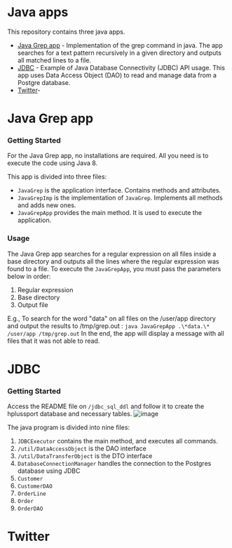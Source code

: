 # Java apps
This repository contains three java apps.
- [Java Grep app](#grep) - Implementation of the grep command in java. The app searches for a text pattern recursively in a given directory and outputs all matched lines to a file.
- [JDBC](#jdbc) - Example of Java Database Connectivity (JDBC) API usage. This app uses Data Access Object (DAO) to read and manage data from a Postgre database.
- [Twitter](#twitter)- 
<a name="grep"></a>
# Java Grep app
### Getting Started
For the Java Grep app, no installations are required. All you need is to execute the code using Java 8.

This app is divided into three files:
 - `JavaGrep` is the application interface. Contains methods and attributes.
 - `JavaGrepImp` is the implementation of `JavaGrep`. Implements all methods and adds new ones.
 - `JavaGrepApp` provides the main method. It is used to execute the application.

### Usage
The Java Grep app searches for a regular expression on all files inside a base directory and outputs all the lines where the regular expression was found to a file.
To execute the `JavaGrepApp`, you must pass the parameters below in order:
 1. Regular expression
 2. Base directory
 3. Output file

E.g., To search for the word "data" on all files on the /user/app directory and output the results to /tmp/grep.out :
 `java JavaGrepApp .\*data.\* /user/app /tmp/grep.out`
 In the end, the app will display a message with all files that it was not able to read.
<a name="jdbc"></a>
 # JDBC 
  ### Getting Started
 Access the README file on `/jdbc_sql_ddl` and follow it to create the hplussport database and necessary tables.
![image](https://drive.google.com/uc?export=view&id=1DvVW11_Hclm7Yhe90woBky0K2UUbrpk3)
  
  The java program is divided into nine files:
  

 1. `JDBCExecutor` contains the main method, and executes all commands.
 2. `/util/DataAccessObject` is the DAO interface
 3. `/util/DataTransferObject` is the DTO interface
 4. `DatabaseConnectionManager` handles the connection to the Postgres database using JDBC
 5. `Customer`
 6. `CustomerDAO`
 7. `OrderLine`
 8. `Order`
 9. `OrderDAO`

 <a name="twitter"></a>
 # Twitter
<!--stackedit_data:
eyJoaXN0b3J5IjpbLTUzODQzMzg4OCwtNzQ1Njg2NzA4LDE0ND
U4MjE2NDcsLTE1MTI4OTkzODYsMTEwOTExNTExNCwtNzA0MjMy
NDk3LC0xNjQ3Mjc3NTkyLC0xMjkyOTE2MjEyLDg3MzExMTAwMy
wtMTQyOTUyNTQxNiwtMjA4MTM0NDQwMCwtNDY3NTY5OTg5LDE4
NjcxNDE3MjcsLTE2OTg4MDEyNTcsMjA0MTQ0Mjk2NV19
-->